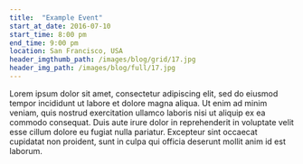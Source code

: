 ```yaml
---
title:  "Example Event"
start_at_date: 2016-07-10
start_time: 8:00 pm
end_time: 9:00 pm
location: San Francisco, USA
header_imgthumb_path: /images/blog/grid/17.jpg
header_img_path: /images/blog/full/17.jpg
---
```


Lorem ipsum dolor sit amet, consectetur adipiscing elit, sed do eiusmod tempor incididunt ut labore et dolore magna aliqua. Ut enim ad minim veniam, quis nostrud exercitation ullamco laboris nisi ut aliquip ex ea commodo consequat. Duis aute irure dolor in reprehenderit in voluptate velit esse cillum dolore eu fugiat nulla pariatur. Excepteur sint occaecat cupidatat non proident, sunt in culpa qui officia deserunt mollit anim id est laborum.
